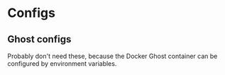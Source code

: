 # Configs

## Ghost configs
Probably don't need these, because the Docker Ghost container can be configured by 
environment variables.
